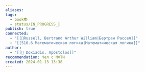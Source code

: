 ```yaml
---
aliases: 
tags:
  - book📚
  - status/IN_PROGRESS_🌿
publish: true
connected:
  - "[[👤Russell, Bertrand Arthur William|Бертран Рассел]]"
  - "[[510.6 Математическая логика|Математическая логика]]"
author:
  - "[[👤 Doxiadis, Apostolos]]"
recommendation: Чел с МФТИ
created: 2024-01-13 13:38
---
```


